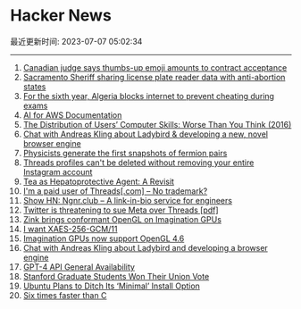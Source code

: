 # Hacker News

最近更新时间: 2023-07-07 05:02:34

--- 
1. [Canadian judge says thumbs-up emoji amounts to contract acceptance](https://www.theglobeandmail.com/canada/article-farmer-ordered-to-pay-after-judge-says-thumbs-up-emoji-amounts-to/) 
2. [Sacramento Sheriff sharing license plate reader data with anti-abortion states](https://www.sacbee.com/news/politics-government/capitol-alert/article276848586.html) 
3. [For the sixth year, Algeria blocks internet to prevent cheating during exams](https://www.newarab.com/news/algeria-blocks-internet-stop-cheating-during-final-exams) 
4. [AI for AWS Documentation](https://www.awsdocsgpt.com/) 
5. [The Distribution of Users’ Computer Skills: Worse Than You Think (2016)](https://www.nngroup.com/articles/computer-skill-levels/) 
6. [Chat with Andreas Kling about Ladybird & developing a new, novel browser engine](https://www.igalia.com/chats/ladybird) 
7. [Physicists generate the first snapshots of fermion pairs](https://news.mit.edu/2023/mit-physicists-generate-first-snapshots-fermion-pairs-0706) 
8. [Threads profiles can't be deleted without removing your entire Instagram account](https://www.theverge.com/2023/7/6/23786029/instagram-threads-profiles-deleted-removing) 
9. [Tea as Hepatoprotective Agent: A Revisit](https://sci-hub.se/10.1016/b978-0-12-814466-4.00015-x) 
10. [I'm a paid user of Threads[.com] – No trademark?](https://threads.com/) 
11. [Show HN: Ngnr.club – A link-in-bio service for engineers](https://ngnr.club) 
12. [Twitter is threatening to sue Meta over Threads [pdf]](https://cdn.sanity.io/files/ifn0l6bs/production/27109f01431939c8177d408d3c9848c3b46632cd.pdf) 
13. [Zink brings conformant OpenGL on Imagination GPUs](https://www.collabora.com/news-and-blog/news-and-events/zink-on-imagination-gpus.html) 
14. [I want XAES-256-GCM/11](https://words.filippo.io/dispatches/xaes-256-gcm-11/) 
15. [Imagination GPUs now support OpenGL 4.6](https://blog.imaginationtech.com/imagination-gpus-now-support-opengl-4.6) 
16. [Chat with Andreas Kling about Ladybird and developing a browser engine](https://www.igalia.com/chats/ladybird) 
17. [GPT-4 API General Availability](https://openai.com/blog/gpt-4-api-general-availability) 
18. [Stanford Graduate Students Won Their Union Vote](https://twitter.com/StanfordGWU/status/1677048098080845824) 
19. [Ubuntu Plans to Ditch Its ‘Minimal’ Install Option](https://www.omgubuntu.co.uk/2023/07/ubuntu-new-unified-install-plans-sound-meh) 
20. [Six times faster than C](https://owen.cafe/posts/six-times-faster-than-c/) 
